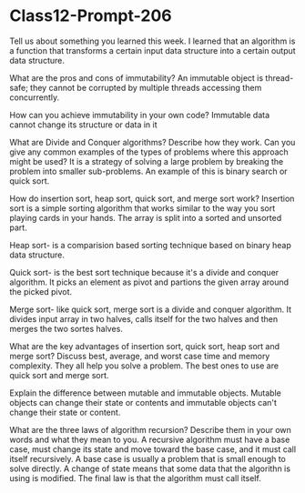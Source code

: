# Class12-Prompt-206

Tell us about something you learned this week.
  I learned that an algorithm is a function that transforms a certain input data structure into a certain output data structure.

What are the pros and cons of immutability?
  An immutable object is thread-safe; they cannot be corrupted by multiple threads accessing them concurrently.

How can you achieve immutability in your own code?
  Immutable data cannot change its structure or data in it

What are Divide and Conquer algorithms? Describe how they work. Can you give any common examples of the types of problems where this approach might be used?
  It is a strategy of solving a large problem by breaking the problem into smaller sub-problems. An example of this is binary search or quick sort.

How do insertion sort, heap sort, quick sort, and merge sort work?
  Insertion sort is a simple sorting algorithm that works similar to the way you sort playing cards in your hands. The array is split into a sorted and unsorted part.
  
  Heap sort- is a comparision based sorting technique based on binary heap data structure. 
  
  Quick sort- is the best sort technique because it's a divide and conquer algorithm. It picks an element as pivot and partions the given array around the picked pivot.
  
  Merge sort- like quick sort, merge sort is a divide and conquer algorithm. It divides input array in two halves, calls itself for the two halves and then merges the two sortes halves.
    

What are the key advantages of insertion sort, quick sort, heap sort and merge sort? Discuss best, average, and worst case time and memory complexity.
  They all help you solve a problem. The best ones to use are quick sort and merge sort.


Explain the difference between mutable and immutable objects.
  Mutable objects can change their state or contents and immutable objects can't change their state or content.

What are the three laws of algorithm recursion? Describe them in your own words and what they mean to you.
  A recursive algorithm must have a base case, must change its state and move toward the base case, and it must call itself recursively.
  A base case is usually a problem that is small enough to solve directly.
  A change of state means that some data that the algorithn is using is modified.
  The final law is that the algorithm must call itself. 

